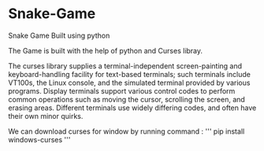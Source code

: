 # Snake-Game
Snake Game Built using python

The Game is built with the help of python and Curses libray.

The curses library supplies a terminal-independent screen-painting and keyboard-handling facility for text-based terminals; such terminals include VT100s, the Linux console, and the simulated terminal provided by various programs. Display terminals support various control codes to perform common operations such as moving the cursor, scrolling the screen, and erasing areas. Different terminals use widely differing codes, and often have their own minor quirks.

We can download curses for window by running command : ''' pip install windows-curses '''

